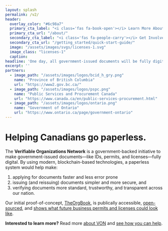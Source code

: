```yaml
---
layout: splash
permalink: /v2/
header:
  overlay_color: "#6c98a7"
  primary_cta_label: "<i class='fas fa-book-open'></i> Learn More About VON"
  primary_cta_url: "/about/"
  secondary_cta_label: "<i class='fas fa-people-carry'></i> Get Involved"
  secondary_cta_url: "/getting_started/quick-start-guide/"
  image: "/assets/images/svgs/licenses-1.svg"
  image_class: "licenses-1"
  caption:
headline: 'One day, all government-issued documents will be fully digital. We&rsquo;re here to make that happen.'
excerpt: ''
partners:
  - image_path: "/assets/images/logos/bcid_h_gry.png"
    name: "Province of British Columbia"
    url: "https://www2.gov.bc.ca/"
  - image_path: "/assets/images/logos/pspc.png"
    name: "Public Services and Procurement Canada"
    url: "https://www.canada.ca/en/public-services-procurement.html"
  - image_path: "/assets/images/logos/ontario.png"
    name: "Government of Ontario"
    url: "https://www.ontario.ca/page/government-ontario"
---
```


<h1>Helping Canadians go paperless.</h1>
<p>The <strong>Verifiable Organizations Network</strong> is a government-backed initiative to make government-issued documents&mdash;like IDs, permits, and licenses&mdash;fully digital. By using modern, blockchain-based technologies, a paperless system would help make:
  <ol>
    <li>applying for documents faster and less error prone</li>
    <li>issuing (and reissuing) documents simpler and more secure, and</li>
    <li>verifying documents more standard, trustworthy, and transparent across our nation.</li>
  </ol>
</p>
<p>Our initial proof-of-concept, <a href="https://devex-von-test.pathfinder.gov.bc.ca/en/home">TheOrgBook</a>, is publically accessible, <a href="https://github.com/bcgov/TheOrgBook">open-sourced</a>, and <a href="https://devex-von-test.pathfinder.gov.bc.ca/en/org/110" target="_blank">shows what future business permits and licenses could look like</a>.</p>
<p><strong>Interested to learn more?</strong> Read more <a href="/about/">about VON</a> and <a href="/getting_started/contributing/">see how you can help</a>.</p>